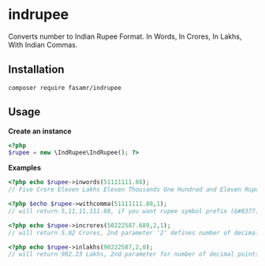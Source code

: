 # indrupee
Converts number to Indian Rupee Format. In Words, In Crores, In Lakhs, With Indian Commas.

## Installation

`composer require fasamr/indrupee`

## Usage

**Create an instance**

```php
<?php
$rupee = new \IndRupee\IndRupee(); ?>
```

**Examples**
```php
<?php echo $rupee->inwords(51111111.88);
// Five Crore Eleven Lakhs Eleven Thousands One Hundred and Eleven Rupees Eight Eight Paise
```

```php
<?php $echo $rupee->withcomma(51111111.88,1);
// will return 5,11,11,111.88, if you want rupee symbol prefix (&#8377;) add second parameter as 1 or 0
```

```php
<?php echo $rupee->incrores(50222587.689,2,1);
// will return 5.02 Crores, 2nd parameter '2' defines number of decimal points needed, 3rd parameter adds prefix (&#8377;) when 1 or 0
```

```php
<?php echo $rupee->inlakhs(90222587,2,0);
// will return 902.23 Lakhs, 2nd parameter for number of decimal points, 3rd for inr symbol prefix
```
